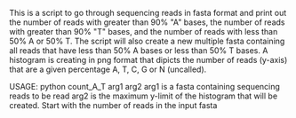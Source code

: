 This is a script to go through sequencing reads in fasta format and print out the number of reads with greater than 90% "A" bases, 
the number of reads with greater than 90% "T" bases, and the number of reads with less than 50% A or 50% T.
The script will also create a new multiple fasta containing all reads that have less than 50% A bases or less than 50% T bases.
A histogram is creating in png format that dipicts the number of reads (y-axis) that are a given percentage A, T, C, G or N (uncalled).

USAGE: python count_A_T arg1 arg2
arg1 is a fasta containing sequencing reads to be read
arg2 is the maximum y-limit of the histogram that will be created. Start with the number of reads in the input fasta
